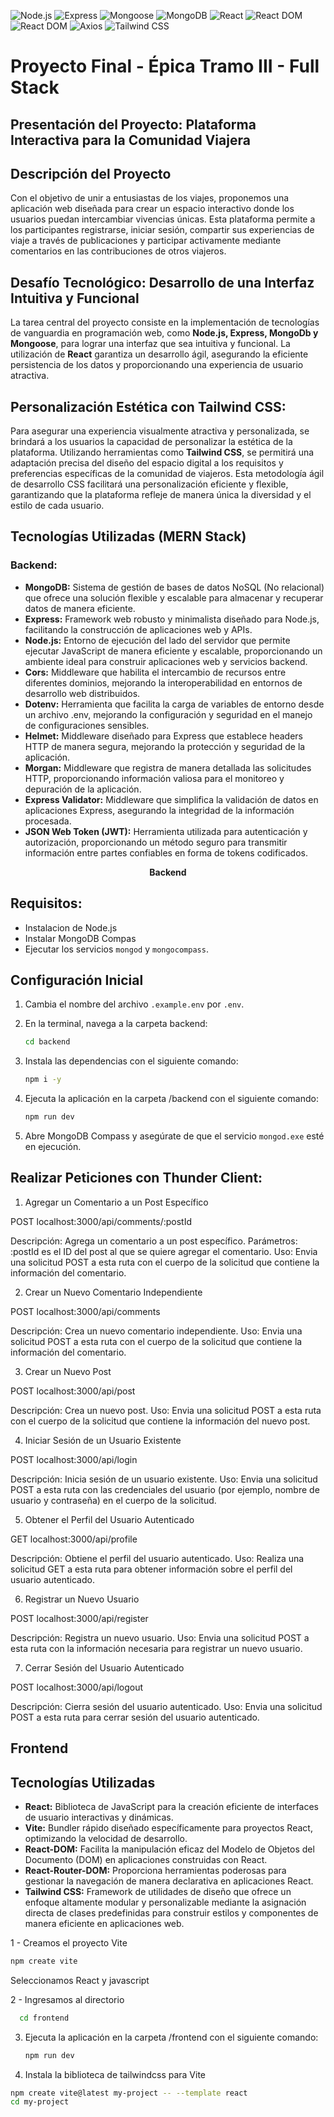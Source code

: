 ![Node.js](https://img.shields.io/badge/Node.js-18.x-green)
![Express](https://img.shields.io/badge/Express-4.x-blue)
![Mongoose](https://img.shields.io/badge/Mongoose-8.x-orange)
![MongoDB](https://img.shields.io/badge/MongoDB-6.x-blue)
![React](https://img.shields.io/badge/React-18.x-violet)
![React DOM](https://img.shields.io/badge/ReactDOM-18.x-orange)
![React DOM](https://img.shields.io/badge/ReactRouterDOM-18.x-green)
![Axios](https://img.shields.io/badge/Axios-1.x-blue)
![Tailwind CSS](https://img.shields.io/badge/Tailwind_CSS-2.x-blueviolet)

# Proyecto Final - Épica Tramo III -  Full Stack

## Presentación del Proyecto: Plataforma Interactiva para la Comunidad Viajera

## Descripción del Proyecto

Con el objetivo de unir a entusiastas de los viajes, proponemos una aplicación web diseñada para crear un espacio interactivo donde los usuarios puedan intercambiar vivencias únicas. Esta plataforma permite a los participantes registrarse, iniciar sesión, compartir sus experiencias de viaje a través de publicaciones y participar activamente mediante comentarios en las contribuciones de otros viajeros.

## Desafío Tecnológico: Desarrollo de una Interfaz Intuitiva y Funcional

La tarea central del proyecto consiste en la implementación de tecnologías de vanguardia en programación web, como **Node.js, Express, MongoDb y Mongoose**, para lograr una interfaz que sea intuitiva y funcional. La utilización de **React** garantiza un desarrollo ágil, asegurando la eficiente persistencia de los datos y proporcionando una experiencia de usuario atractiva.

## Personalización Estética con Tailwind CSS:

Para asegurar una experiencia visualmente atractiva y personalizada, se brindará a los usuarios la capacidad de personalizar la estética de la plataforma. Utilizando herramientas como **Tailwind CSS**, se permitirá una adaptación precisa del diseño del espacio digital a los requisitos y preferencias específicas de la comunidad de viajeros. Esta metodología ágil de desarrollo CSS facilitará una personalización eficiente y flexible, garantizando que la plataforma refleje de manera única la diversidad y el estilo de cada usuario.

## Tecnologías Utilizadas (MERN Stack)

### Backend:

- **MongoDB:** Sistema de gestión de bases de datos NoSQL (No relacional) que ofrece una solución flexible y escalable para almacenar y recuperar datos de manera eficiente.
- **Express:** Framework web robusto y minimalista diseñado para Node.js, facilitando la construcción de aplicaciones web y APIs.
- **Node.js:** Entorno de ejecución del lado del servidor que permite ejecutar JavaScript de manera eficiente y escalable, proporcionando un ambiente ideal para construir aplicaciones web y servicios backend.
- **Cors:** Middleware que habilita el intercambio de recursos entre diferentes dominios, mejorando la interoperabilidad en entornos de desarrollo web distribuidos.
- **Dotenv:** Herramienta que facilita la carga de variables de entorno desde un archivo .env, mejorando la configuración y seguridad en el manejo de configuraciones sensibles.
- **Helmet:** Middleware diseñado para Express que establece headers HTTP de manera segura, mejorando la protección y seguridad de la aplicación.
- **Morgan:** Middleware que registra de manera detallada las solicitudes HTTP, proporcionando información valiosa para el monitoreo y depuración de la aplicación.
- **Express Validator:** Middleware que simplifica la validación de datos en aplicaciones Express, asegurando la integridad de la información procesada.
- **JSON Web Token (JWT):** Herramienta utilizada para autenticación y autorización, proporcionando un método seguro para transmitir información entre partes confiables en forma de tokens codificados.

<p align="center">
  <strong>Backend</strong>
</p>

## Requisitos:
- Instalacion de Node.js 
- Instalar MongoDB Compas
- Ejecutar los servicios `mongod` y `mongocompass`.

## Configuración Inicial

1. Cambia el nombre del archivo `.example.env` por `.env`.

2. En la terminal, navega a la carpeta backend:
    ```bash
    cd backend
    ```

3. Instala las dependencias con el siguiente comando:
    ```bash
    npm i -y
    ```

4. Ejecuta la aplicación en la carpeta /backend con el siguiente comando:
    ```bash
    npm run dev
    ```

5. Abre MongoDB Compass y asegúrate de que el servicio `mongod.exe` esté en ejecución.

## Realizar Peticiones con Thunder Client:

1. Agregar un Comentario a un Post Específico

POST localhost:3000/api/comments/:postId

Descripción: Agrega un comentario a un post específico.
Parámetros: :postId es el ID del post al que se quiere agregar el comentario.
Uso: Envia una solicitud POST a esta ruta con el cuerpo de la solicitud que contiene la información del comentario.

2. Crear un Nuevo Comentario Independiente

POST localhost:3000/api/comments

Descripción: Crea un nuevo comentario independiente.
Uso: Envia una solicitud POST a esta ruta con el cuerpo de la solicitud que contiene la información del comentario.

3. Crear un Nuevo Post

POST localhost:3000/api/post

Descripción: Crea un nuevo post.
Uso: Envia una solicitud POST a esta ruta con el cuerpo de la solicitud que contiene la información del nuevo post.

4. Iniciar Sesión de un Usuario Existente

POST localhost:3000/api/login

Descripción: Inicia sesión de un usuario existente.
Uso: Envia una solicitud POST a esta ruta con las credenciales del usuario (por ejemplo, nombre de usuario y contraseña) en el cuerpo de la solicitud.

5. Obtener el Perfil del Usuario Autenticado

GET localhost:3000/api/profile

Descripción: Obtiene el perfil del usuario autenticado.
Uso: Realiza una solicitud GET a esta ruta para obtener información sobre el perfil del usuario autenticado.

6. Registrar un Nuevo Usuario

POST localhost:3000/api/register

Descripción: Registra un nuevo usuario.
Uso: Envia una solicitud POST a esta ruta con la información necesaria para registrar un nuevo usuario.

7. Cerrar Sesión del Usuario Autenticado

POST localhost:3000/api/logout

Descripción: Cierra sesión del usuario autenticado.
Uso: Envia una solicitud POST a esta ruta para cerrar sesión del usuario autenticado.

## Frontend

## Tecnologías Utilizadas

- **React:** Biblioteca de JavaScript para la creación eficiente de interfaces de usuario interactivas y dinámicas.
- **Vite:** Bundler rápido diseñado específicamente para proyectos React, optimizando la velocidad de desarrollo.
- **React-DOM:** Facilita la manipulación eficaz del Modelo de Objetos del Documento (DOM) en aplicaciones construidas con React.
- **React-Router-DOM:** Proporciona herramientas poderosas para gestionar la navegación de manera declarativa en aplicaciones React.
- **Tailwind CSS:** Framework de utilidades de diseño que ofrece un enfoque altamente modular y personalizable mediante la asignación directa de clases predefinidas para construir estilos y componentes de manera eficiente en aplicaciones web.

1 - Creamos el proyecto Vite
```bash
npm create vite
```
Seleccionamos React y javascript

2 - Ingresamos al directorio 
```bash
  cd frontend
 ```

3. Ejecuta la aplicación en la carpeta /frontend con el siguiente comando:
    ```bash
    npm run dev
    ```
 4. Instala la biblioteca de tailwindcss para Vite

```bash
npm create vite@latest my-project -- --template react
cd my-project
```
